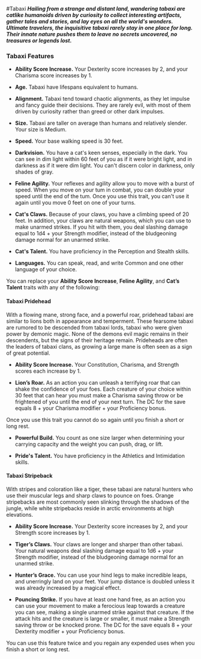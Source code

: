 #Tabaxi
***Hailing from a strange and distant land, wandering tabaxi are catlike humanoids driven by curiosity to collect interesting artifacts, gather tales and stories, and lay eyes on all the world's wonders. Ultimate travelers, the inquisitive tabaxi rarely stay in one place for long. Their innate nature pushes them to leave no secrets uncovered, no treasures or legends lost.***

### Tabaxi Features
- **Ability Score Increase.** Your Dexterity score increases by 2, and your Charisma score increases by 1.

- **Age.** Tabaxi have lifespans equivalent to humans.

- **Alignment.** Tabaxi tend toward chaotic alignments, as they let impulse and fancy guide their decisions. They are rarely evil, with most of them driven by curiosity rather than greed or other dark impulses.

- **Size.** Tabaxi are taller on average than humans and relatively slender. Your size is Medium.

- **Speed.** Your base walking speed is 30 feet.

- **Darkvision.** You have a cat's keen senses, especially in the dark. You can see in dim light within 60 feet of you as if it were bright light, and in darkness as if it were dim light. You can't discern color in darkness, only shades of gray.

- **Feline Agility.** Your reflexes and agility allow you to move with a burst of speed. When you move on your tum in combat, you can double your speed until the end of the tum. Once you use this trait, you can't use it again until you move 0 feet on one of your turns.

- **Cat's Claws.** Because of your claws, you have a climbing speed of 20 feet. In addition, your claws are natural weapons, which you can use to make unarmed strikes. If you hit with them, you deal slashing damage equal to 1d4 + your Strength modifier, instead of the bludgeoning damage normal for an unarmed strike.

- **Cat's Talent.** You have proficiency in the Perception and Stealth skills.

- **Languages.** You can speak, read, and write Common and one other language of your choice.

You can replace your **Ability Score Increase**, **Feline Agility**, and **Cat’s Talent** traits with any of the following:

#### Tabaxi Pridehead
With a flowing mane, strong face, and a powerful roar, pridehead tabaxi are similar to lions both in appearance and temperment. These fearsome tabaxi are rumored to be descended from tabaxi lords, tabaxi who were given power by demonic magic. None of the demons evil magic remains in their descendents, but the signs of their heritage remain. Prideheads are often the leaders of tabaxi clans, as growing a large mane is often seen as a sign of great potential.

- **Ability Score Increase.** Your Constitution, Charisma, and Strength scores each increase by 1.

- **Lion’s Roar.** As an action you can unleash a terrifying roar that can shake the confidence of your foes. Each creature of your choice within 30 feet that can hear you must make a Charisma saving throw or be frightened of you until the end of your next turn. The DC for the save equals 8 + your Charisma modifier + your Proficiency bonus.

Once you use this trait you cannot do so again until you finish a short or long rest.

- **Powerful Build.** You count as one size larger when determining your carrying capacity and the weight you can push, drag, or lift.

- **Pride's Talent.** You have proficiency in the Athletics and Intimidation skills.

#### Tabaxi Stripeback
With stripes and coloration like a tiger, these tabaxi are natural hunters who use their muscular legs and sharp claws to pounce on foes. Orange stripebacks are most commonly seen slinking through the shadows of the jungle, while white stripebacks reside in arctic environments at high elevations.

- **Ability Score Increase.** Your Dexterity score increases by 2, and your Strength score increases by 1. 

- **Tiger’s Claws.** Your claws are longer and sharper than other tabaxi. Your natural weapons deal slashing damage equal to 1d6 + your Strength modifier, instead of the bludgeoning damage normal for an unarmed strike. 

- **Hunter’s Grace.** You can use your hind legs to make incredible leaps, and unerringly land on your feet. Your jump distance is doubled unless it was already increased by a magical effect.

- **Pouncing Strike.** If you have at least one hand free, as an action you can use your movement to make a ferocious leap towards a creature you can see, making a single unarmed strike against that creature. If the attack hits and the creature is large or smaller, it must make a Strength saving throw or be knocked prone.
The DC for the save equals 8 + your Dexterity modifier + your Proficiency bonus.

You can use this feature twice and you regain any expended uses when you finish a short or long rest.